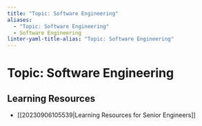```yaml
---
title: "Topic: Software Engineering"
aliases:
  - "Topic: Software Engineering"
  - Software Engineering
linter-yaml-title-alias: "Topic: Software Engineering"
---
```


# Topic: Software Engineering

## Learning Resources

- [[20230906105539|Learning Resources for Senior Engineers]]
